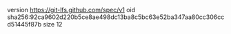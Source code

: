 version https://git-lfs.github.com/spec/v1
oid sha256:92ca9602d220b5ce8ae498dc13ba8c5bc63e52ba347aa80cc306ccd51445f87b
size 12
